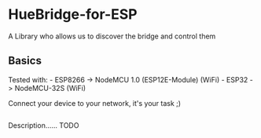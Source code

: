 # HueBridge-for-ESP
A Library who allows us to discover the bridge and control them

## Basics

Tested with:
    - ESP8266 -> NodeMCU 1.0 (ESP12E-Module) (WiFi)
    - ESP32   -> NodeMCU-32S (WiFi)
    
Connect your device to your network, it's your task ;)
  
```c++

```

Description...... TODO
